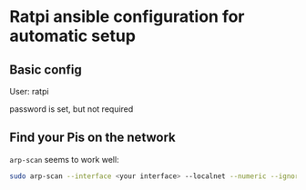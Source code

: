 # Ratpi ansible configuration for automatic setup

## Basic config

User: ratpi

password is set, but not required

## Find your Pis on the network

`arp-scan` seems to work well:

```bash
sudo arp-scan --interface <your interface> --localnet --numeric --ignoredups
```


